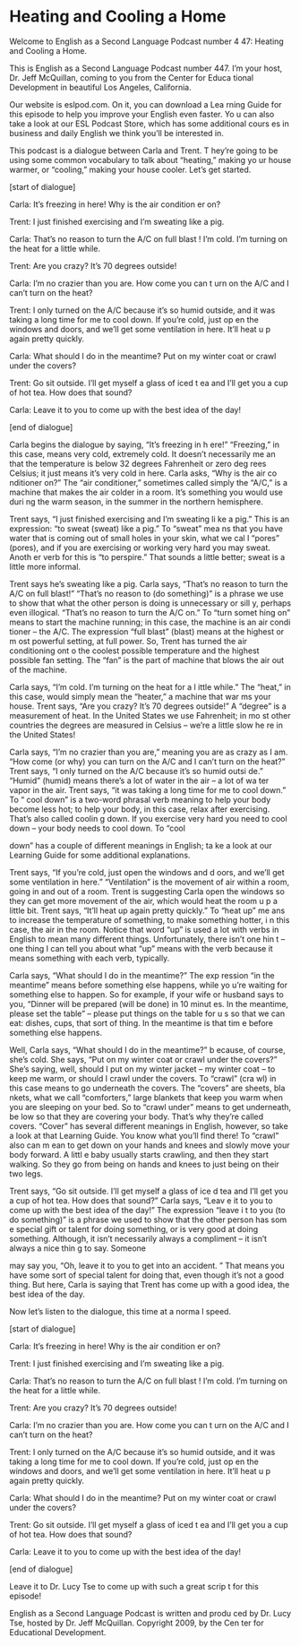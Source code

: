 # Heating and Cooling a Home

Welcome to English as a Second Language Podcast number 4 47: Heating and Cooling a Home.

This is English as a Second Language Podcast number 447.  I’m your host, Dr. Jeff McQuillan, coming to you from the Center for Educa tional Development in beautiful Los Angeles, California.

Our website is eslpod.com.  On it, you can download a Lea rning Guide for this episode to help you improve your English even faster.  Yo u can also take a look at our ESL Podcast Store, which has some additional cours es in business and daily English we think you’ll be interested in.

This podcast is a dialogue between Carla and Trent.  T hey’re going to be using some common vocabulary to talk about “heating,” making yo ur house warmer, or “cooling,” making your house cooler.  Let’s get started.

[start of dialogue]

Carla:  It’s freezing in here!  Why is the air condition er on?

Trent:  I just finished exercising and I’m sweating like a pig.

Carla:  That’s no reason to turn the A/C on full blast !  I’m cold.  I’m turning on the heat for a little while.

Trent:  Are you crazy?  It’s 70 degrees outside!

Carla:  I’m no crazier than you are.  How come you can t urn on the A/C and I can’t turn on the heat?

Trent:  I only turned on the A/C because it’s so humid outside, and it was taking a long time for me to cool down.  If you’re cold, just op en the windows and doors, and we’ll get some ventilation in here.  It’ll heat u p again pretty quickly.

Carla:  What should I do in the meantime?  Put on my winter coat or crawl under the covers?

Trent:  Go sit outside.  I’ll get myself a glass of iced t ea and I’ll get you a cup of hot tea.  How does that sound?

 Carla:  Leave it to you to come up with the best idea of the day!

[end of dialogue]

Carla begins the dialogue by saying, “It’s freezing in h ere!”  “Freezing,” in this case, means very cold, extremely cold.  It doesn’t necessarily me an that the temperature is below 32 degrees Fahrenheit or zero deg rees Celsius; it just means it’s very cold in here.  Carla asks, “Why is the air co nditioner on?”  The “air conditioner,” sometimes called simply the “A/C,” is a  machine that makes the air colder in a room.  It’s something you would use duri ng the warm season, in the summer in the northern hemisphere.

Trent says, “I just finished exercising and I’m sweating li ke a pig.”  This is an expression: “to sweat (sweat) like a pig.”  To “sweat” mea ns that you have water that is coming out of small holes in your skin, what we cal l “pores” (pores), and if you are exercising or working very hard you may sweat.  Anoth er verb for this is “to perspire.”  That sounds a little better; sweat is a little more informal.

Trent says he’s sweating like a pig.  Carla says, “That’s no reason to turn the A/C on full blast!”  “That’s no reason to (do something)” is a phrase we use to show that what the other person is doing is unnecessary or sill y, perhaps even illogical. “That’s no reason to turn the A/C on.”  To “turn somet hing on” means to start the machine running; in this case, the machine is an air condi tioner – the A/C.  The expression “full blast” (blast) means at the highest or m ost powerful setting, at full power.  So, Trent has turned the air conditioning ont o the coolest possible temperature and the highest possible fan setting.  The “fan” is the part of machine that blows the air out of the machine.

Carla says, “I’m cold.  I’m turning on the heat for a l ittle while.”  The “heat,” in this case, would simply mean the “heater,” a machine that war ms your house.  Trent says, “Are you crazy?  It’s 70 degrees outside!”  A “degree” is a measurement of heat.  In the United States we use Fahrenheit; in mo st other countries the degrees are measured in Celsius – we’re a little slow he re in the United States!

Carla says, “I’m no crazier than you are,” meaning you are as crazy as I am. “How come (or why) you can turn on the A/C and I can’t  turn on the heat?”  Trent says, “I only turned on the A/C because it’s so humid outsi de.”  “Humid” (humid) means there’s a lot of water in the air – a lot of wa ter vapor in the air.  Trent says, “it was taking a long time for me to cool down.”  To “ cool down” is a two-word phrasal verb meaning to help your body become less hot; to  help your body, in this case, relax after exercising.  That’s also called coolin g down.  If you exercise very hard you need to cool down – your body needs to cool  down.  To “cool

 down” has a couple of different meanings in English; ta ke a look at our Learning Guide for some additional explanations.

Trent says, “If you’re cold, just open the windows and d oors, and we’ll get some ventilation in here.”  “Ventilation” is the movement of air within a room, going in and out of a room.  Trent is suggesting Carla open the  windows so they can get more movement of the air, which would heat the room u p a little bit.  Trent says, “It’ll heat up again pretty quickly.”  To “heat up” me ans to increase the temperature of something, to make something hotter, i n this case, the air in the room.  Notice that word “up” is used a lot with verbs in  English to mean many different things.  Unfortunately, there isn’t one hin t – one thing I can tell you about what “up” means with the verb because it means something with each verb, typically.

Carla says, “What should I do in the meantime?”  The exp ression “in the meantime” means before something else happens, while yo u’re waiting for something else to happen.  So for example, if your wife  or husband says to you, “Dinner will be prepared (will be done) in 10 minut es.  In the meantime, please set the table” – please put things on the table for u s so that we can eat: dishes, cups, that sort of thing.  In the meantime is that tim e before something else happens.

Well, Carla says, “What should I do in the meantime?” b ecause, of course, she’s cold.  She says, “Put on my winter coat or crawl under the covers?”  She’s saying, well, should I put on my winter jacket – my winter  coat – to keep me warm, or should I crawl under the covers.  To “crawl” (cra wl) in this case means to go underneath the covers.  The “covers” are sheets, bla nkets, what we call “comforters,” large blankets that keep you warm when you are sleeping on your bed.  So to “crawl under” means to get underneath, be low so that they are covering your body.  That’s why they’re called covers.  “Cover”  has several different meanings in English, however, so take a look at that Learning Guide. You know what you’ll find there!  To “crawl” also can m ean to get down on your hands and knees and slowly move your body forward.  A littl e baby usually starts crawling, and then they start walking.  So they go from  being on hands and knees to just being on their two legs.

Trent says, “Go sit outside.  I’ll get myself a glass of ice d tea and I’ll get you a cup of hot tea.  How does that sound?”  Carla says, “Leav e it to you to come up with the best idea of the day!”  The expression “leave i t to you (to do something)” is a phrase we used to show that the other person has som e special gift or talent for doing something, or is very good at doing something.   Although, it isn’t necessarily always a compliment – it isn’t always a nice thin g to say.  Someone

 may say you, “Oh, leave it to you to get into an accident. ”  That means you have some sort of special talent for doing that, even though it’s not a good thing.  But here, Carla is saying that Trent has come up with a good  idea, the best idea of the day.

Now let’s listen to the dialogue, this time at a norma l speed.

[start of dialogue]

Carla:  It’s freezing in here!  Why is the air condition er on?

Trent:  I just finished exercising and I’m sweating like a pig.

Carla:  That’s no reason to turn the A/C on full blast !  I’m cold.  I’m turning on the heat for a little while.

Trent:  Are you crazy?  It’s 70 degrees outside!

Carla:  I’m no crazier than you are.  How come you can t urn on the A/C and I can’t turn on the heat?

Trent:  I only turned on the A/C because it’s so humid outside, and it was taking a long time for me to cool down.  If you’re cold, just op en the windows and doors, and we’ll get some ventilation in here.  It’ll heat u p again pretty quickly.

Carla:  What should I do in the meantime?  Put on my winter coat or crawl under the covers?

Trent:  Go sit outside.  I’ll get myself a glass of iced t ea and I’ll get you a cup of hot tea.  How does that sound?

Carla:  Leave it to you to come up with the best idea of the day!

[end of dialogue]

Leave it to Dr. Lucy Tse to come up with such a great scrip t for this episode!



 English as a Second Language Podcast is written and produ ced by Dr. Lucy Tse, hosted by Dr. Jeff McQuillan.  Copyright 2009, by the Cen ter for Educational Development.


